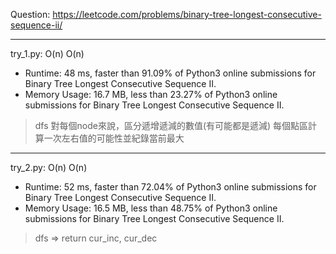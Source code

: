 Question: https://leetcode.com/problems/binary-tree-longest-consecutive-sequence-ii/

---

try_1.py: O(n) O(n)

* Runtime: 48 ms, faster than 91.09% of Python3 online submissions for Binary Tree Longest Consecutive Sequence II.
* Memory Usage: 16.7 MB, less than 23.27% of Python3 online submissions for Binary Tree Longest Consecutive Sequence II.

> dfs
> 對每個node來說，區分遞增遞減的數值(有可能都是遞減)
> 每個點區計算一次左右值的可能性並紀錄當前最大

---

try_2.py: O(n) O(n)

* Runtime: 52 ms, faster than 72.04% of Python3 online submissions for Binary Tree Longest Consecutive Sequence II.
* Memory Usage: 16.5 MB, less than 48.75% of Python3 online submissions for Binary Tree Longest Consecutive Sequence II.

> dfs => return cur_inc, cur_dec
